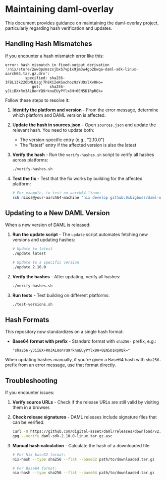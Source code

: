 # Maintaining daml-overlay

This document provides guidance on maintaining the daml-overlay project, particularly regarding hash verification and updates.

## Handling Hash Mismatches

If you encounter a hash mismatch error like this:

```
error: hash mismatch in fixed-output derivation '/nix/store/2ww3pxmszxjbxb7vp1x9jm3w4gp2bwqa-daml-sdk-linux-aarch64.tar.gz.drv':
         specified: sha256-3FBL13k226bMLUzgj7h8X1IeKGochoz9zYUOxlXv0Ho=
            got:    sha256-yJiiBX+Rm3AL8onYQ9rknuEUyPYlx8H+0EN5D1RpRQk=
```

Follow these steps to resolve it:

1. **Identify the platform and version** - From the error message, determine which platform and DAML version is affected.

2. **Update the hash in sources.json** - Open `sources.json` and update the relevant hash. You need to update both:
   - The version-specific entry (e.g., "2.10.0")
   - The "latest" entry if the affected version is also the latest

3. **Verify the hash** - Run the `verify-hashes.sh` script to verify all hashes across platforms:
   ```bash
   ./verify-hashes.sh
   ```

4. **Test the fix** - Test that the fix works by building for the affected platform:
   ```bash
   # For example, to test on aarch64-linux:
   ssh nixos@your-aarch64-machine 'nix develop github:0xbigboss/daml-overlay -c daml --version'
   ```

## Updating to a New DAML Version

When a new version of DAML is released:

1. **Run the update script** - The `update` script automates fetching new versions and updating hashes:
   ```bash
   # Update to latest
   ./update latest

   # Update to a specific version
   ./update 2.10.0
   ```

2. **Verify the hashes** - After updating, verify all hashes:
   ```bash
   ./verify-hashes.sh
   ```

3. **Run tests** - Test building on different platforms:
   ```bash
   ./test-versions.sh
   ```

## Hash Formats

This repository now standardizes on a single hash format:

- **Base64 format with prefix** - Standard format with `sha256-` prefix, e.g.:
  ```
  "sha256-yJiiBX+Rm3AL8onYQ9rknuEUyPYlx8H+0EN5D1RpRQk="
  ```

When updating hashes manually, if you're given a Base64 hash with `sha256-` prefix from an error message, use that format directly.

## Troubleshooting

If you encounter issues:

1. **Verify source URLs** - Check if the release URLs are still valid by visiting them in a browser.

2. **Check release signatures** - DAML releases include signature files that can be verified:
   ```bash
   curl -O https://github.com/digital-asset/daml/releases/download/v2.10.0/daml-sdk-2.10.0-linux.tar.gz.asc
   gpg --verify daml-sdk-2.10.0-linux.tar.gz.asc
   ```

3. **Manual hash calculation** - Calculate the hash of a downloaded file:
   ```bash
   # For Nix base32 format:
   nix-hash --type sha256 --flat --base32 path/to/downloaded.tar.gz

   # For Base64 format:
   nix-hash --type sha256 --flat --base64 path/to/downloaded.tar.gz
   ```

